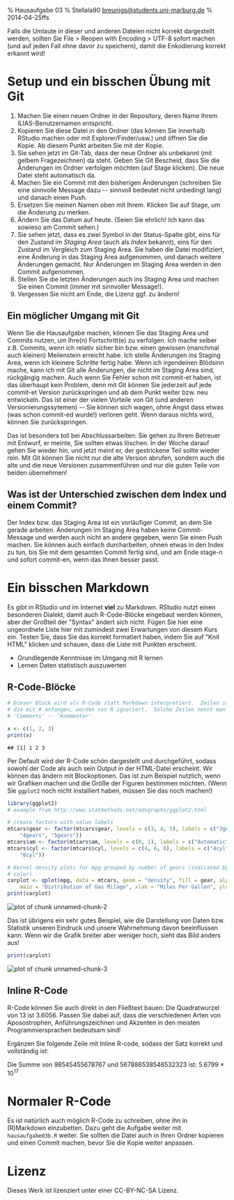 % Hausaufgabe 03
% Stellala90 <breunigs@students.uni-marburg.de>
% 2014-04-25ffs

Falls die Umlaute in dieser und anderen Dateien nicht korrekt dargestellt werden, sollten Sie File > Reopen with Encoding > UTF-8 sofort machen (und auf jeden Fall ohne davor zu speichern), damit die Enkodierung korrekt erkannt wird! 

# Setup und ein bisschen Übung mit Git 
1. Machen Sie einen neuen Ordner in der Repository, deren Name Ihrem ILIAS-Benutzernamen entspricht.
2. Kopieren Sie diese Datei in den Ordner (das können Sie innerhalb RStudio machen oder mit Explorer/Finder/usw.) und öffnen Sie die Kopie. Ab diesem Punkt arbeiten Sie mit der Kopie.
3. Sie sehen jetzt im Git-Tab, dass der neue Ordner als unbekannt (mit gelbem Fragezeichnen) da steht. Geben Sie Git Bescheid, dass Sie die Änderungen im Ordner verfolgen möchten (auf Stage klicken). Die neue Datei steht automatisch da.
4. Machen Sie ein Commit mit den bisherigen Änderungen (schreiben  Sie eine sinnvolle Message dazu -- sinnvoll bedeutet nicht unbedingt lang) und danach einen Push.
5. Ersetzen Sie meinen Namen oben mit Ihrem. Klicken Sie auf Stage, um die Änderung zu merken.
6. Ändern Sie das Datum auf heute. (Seien Sie ehrlich! Ich kann das sowieso am Commit sehen.)
7. Sie sehen jetzt, dass es zwei Symbol in der Status-Spalte gibt, eins für den Zustand im *Staging Area* (auch als *Index* bekannt), eins für den Zustand im Vergleich zum Staging Area. Sie haben die Datei modifiziert, eine Änderung in das Staging Area aufgenommen, und danach weitere Änderungen gemacht. Nur Änderungen im Staging Area werden in den Commit aufgenommen.
8. Stellen Sie die letzten Änderungen auch ins Staging Area und machen Sie einen Commit (immer mit sinnvoller Message!).
9. Vergessen Sie nicht am Ende, die Lizenz ggf. zu ändern!

## Ein möglicher Umgang mit Git
Wenn Sie die Hausaufgabe machen, können Sie das Staging Area und Commits nutzen, um Ihre(n) Fortschritt(e) zu verfolgen. Ich mache selber z.B. Commits, wenn ich relativ sicher bin bzw. einen gewissen (manchmal auch kleinen) Meilenstein erreicht habe. Ich stelle Änderungen ins Staging Area, wenn ich kleinere Schritte fertig habe. Wenn ich irgendeinen Blödsinn mache, kann ich mit Git alle Änderungen, die nicht im Staging Area sind, rückgängig machen. Auch wenn Sie Fehler schon mit commit-et haben, ist das überhaupt kein Problem, denn mit Git können Sie jederzeit auf jede commit-et Version zurückspringen und ab dem Punkt weiter bzw. neu entwickeln.  Das ist einer der vielen Vorteile von Git (und anderen Versionierungssytemen) -- Sie können sich wagen, ohne Angst dass etwas (was schon commit-ed wurde!) verloren geht. Wenn daraus nichts wird, können Sie zurückspringen. 

Das ist besonders toll bei Abschlussarbeiten: Sie gehen zu Ihrem Betreuer mit Entwurf, er meinte, Sie sollten etwas löschen. In der Woche darauf gehen Sie wieder hin, und jetzt meint er, der gestrickene Teil sollte wieder rein. Mit Git können Sie nicht nur die alte Version abrufen, sondern auch die alte und die neue Versionen zusammenführen und nur die guten Teile von beiden übernehmen!

## Was ist der Unterschied zwischen dem Index und einem Commit?
Der Index bzw. das Staging Area ist ein vorläufiger Commit, an dem Sie gerade arbeiten. Änderungen im Staging Area haben keine Commit-Message und werden auch nicht an andere gegeben, wenn Sie einen Push machen. Sie können auch einfach durcharbeiten, ohnen etwas in den Index zu tun, bis Sie mit dem gesamten Commit fertig sind, und am Ende stage-n und sofort commit-en, wenn das Ihnen besser passt. 

# Ein bisschen Markdown
Es gibt in RStudio und im Internet **viel** zu Markdown. RStudio nutzt einen besonderen Dialekt, damit auch R-Code-Blöcke eingebaut werden können, aber der Großteil der "Syntax" ändert sich nicht. Fügen Sie hier eine ungeordnete Liste hier mit zumindest zwei Erwartungen von diesem Kurs ein. Testen Sie, dass Sie das korrekt formatiert haben, indem Sie auf "Knit HTML" klicken und schauen, dass die Liste mit Punkten erscheint.  

- Grundlegende Kenntnisse im Umgang mit R lernen
- Lernen Daten statistisch auszuwerten

## R-Code-Blöcke

```r
# Dieser Block wird als R-Code statt Markdown interpretiert.  Zeilen in R,
# die mit # anfangen, werden von R ignoriert.  Solche Zeilen nennt man
# 'Comments' -- 'Kommentar'

x <- c(1, 2, 3)
print(x)
```

```
## [1] 1 2 3
```


Per Default wird der R-Code schön dargestellt und durchgeführt, sodass sowohl der Code als auch sein Output in der HTML-Datei erscheint. Wir können das ändern mit Blockoptionen. Das ist zum Beispiel nutzlich, wenn wir Grafiken machen und die Größe der Figuren bestimmen möchten. (Wenn Sie `ggplot2` noch nicht installiert haben, müssen Sie das noch machen!)



```r
library(ggplot2)
# example from http://www.statmethods.net/advgraphs/ggplot2.html

# create factors with value labels
mtcars$gear <- factor(mtcars$gear, levels = c(3, 4, 5), labels = c("3gears", 
    "4gears", "5gears"))
mtcars$am <- factor(mtcars$am, levels = c(0, 1), labels = c("Automatic", "Manual"))
mtcars$cyl <- factor(mtcars$cyl, levels = c(4, 6, 8), labels = c("4cyl", "6cyl", 
    "8cyl"))

# Kernel density plots for mpg grouped by number of gears (indicated by
# color)
carplot <- qplot(mpg, data = mtcars, geom = "density", fill = gear, alpha = I(0.5), 
    main = "Distribution of Gas Milage", xlab = "Miles Per Gallon", ylab = "Density")
print(carplot)
```

![plot of chunk unnamed-chunk-2](figure/unnamed-chunk-2.png) 


Das ist übrigens ein sehr gutes Beispiel, wie die Darstellung von Daten bzw. Statistik unseren Eindruck und unsere Wahrnehmung davon beeinflussen kann. Wenn wir die Grafik breiter aber weniger hoch, sieht das Bild anders aus!


```r
print(carplot)
```

![plot of chunk unnamed-chunk-3](figure/unnamed-chunk-3.png) 


## Inline R-Code
R-Code können Sie auch direkt in den Fließtext bauen: Die Quadratwurzel von 13 ist 3.6056. Passen Sie dabei auf, dass die verschiedenen Arten von Aposostrophen, Anführungszeichnen und Akzenten in den meisten Programmiersprachen bedeutsam sind!

Ergänzen Sie folgende Zeile mit Inline R-code, sodass der Satz korrekt und vollständig ist:

Die Summe von 98545455678767 und 567886538546532323 ist: 5.6799 &times; 10<sup>17</sup> 

# Normaler R-Code 
Es ist natürlich auch möglich R-Code zu schreiben, ohne ihn in (R)Markdown einzubetten. Dazu geht die Aufgabe weiter mit `hausaufgabe03b.R` weiter. Sie sollten die Datei auch in Ihren Ordner kopieren und einen Commit machen, bevor Sie die Kopie weiter anpassen.

# Lizenz
Dieses Werk ist lizenziert unter einer CC-BY-NC-SA Lizenz.
